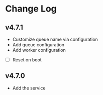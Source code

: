 # Change Log

## v4.7.1

- Customize queue name via configuration
- Add queue configuration
- Add worker configuration
- [ ] Reset on boot

## v4.7.0

- Add the service
